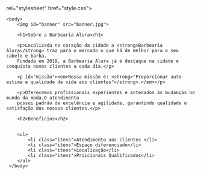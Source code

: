 <!DOCTYPE html>
<html lang="pt-br">
    <head>
        <meta charset="UTF-8">
        <title>Barbearia Alura</title>
        <link> rel="stylesheet" href="style.css">
    </head>

    <body>
        <img id="banner" src="banner.jpg">

        <h1>Sobre a Barbearia Alura</h1>

        <p>Localizada no coração da cidade a <strong>Barbearia Alura</strong> traz para o mercado o que há de melhor para o seu cabelo e barba. 
        Fundada em 2019, a Barbearia Alura já é destaque na cidade e conquista novos clientes a cada dia.</p>

        <p id="missão"><em>Nossa missão é: <strong>"Proporcionar auto-estima e qualidade de vida aos clientes"</strong>.</em></p>

        <p>Oferecemos profissionais experientes e antenados às mudanças no mundo da moda.O atendimento
        possui padrão de excelência e agilidade, garantindo qualidade e satisfação dos nossos clientes.</p>

        <h2>Beneficios</h2>


        <ul>
            <li class="itens">Atendimento aos clientes </li>
            <li class="itens">Espaço diferenciado</li>
            <li class="itens">Localização</li> 
            <li class="itens">Proicionais Qualificados</li>
        </ul>
     </body>
</html>
